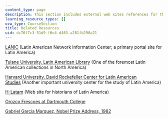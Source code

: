 ```yaml
---
content_type: page
description: This section includes external web sites references for the course material.
learning_resource_types: []
ocw_type: CourseSection
title: Related Resources
uid: dc76f7c3-51d9-f6e4-d463-a281fb290a21
---
```


[LANIC](http://lanic.utexas.edu/) (Latin American Network Information Center; a primary portal site for Latin America)  
  
[Tulane University, Latin American Library](http://lal.tulane.edu/) (One of the foremost Latin American collections in North America)  
  
[Harvard University, David Rockefeller Center for Latin American Studies](http://drclas.harvard.edu/) (Another important university center for the study of Latin America)  
  
[H-Latam](https://networks.h-net.org/h-latam) (Web site for historians of Latin America)

[Orozco Frescoes at Dartmouth College](http://library.dartmouth.edu/)

[Gabriel Garcia Marquez, Nobel Prize Address, 1982](https://www.nobelprize.org/prizes/literature/1982/marquez/lecture/)
